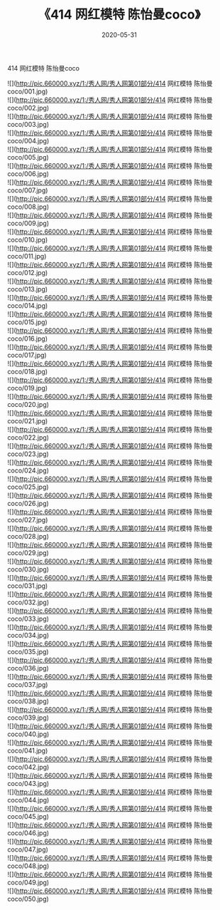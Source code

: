 ﻿---
layout: post
title:  《414 网红模特 陈怡曼coco》
date:   2020-05-31
img: http://pic.660000.xyz/1:/秀人网/秀人网第01部分/414 网红模特 陈怡曼coco/000.jpg
categories: [美女, 清纯, 唯美]
---

414 网红模特 陈怡曼coco

  ![](http://pic.660000.xyz/1:/秀人网/秀人网第01部分/414 网红模特 陈怡曼coco/001.jpg) <br> ![](http://pic.660000.xyz/1:/秀人网/秀人网第01部分/414 网红模特 陈怡曼coco/002.jpg) <br> ![](http://pic.660000.xyz/1:/秀人网/秀人网第01部分/414 网红模特 陈怡曼coco/003.jpg) <br> ![](http://pic.660000.xyz/1:/秀人网/秀人网第01部分/414 网红模特 陈怡曼coco/004.jpg) <br> ![](http://pic.660000.xyz/1:/秀人网/秀人网第01部分/414 网红模特 陈怡曼coco/005.jpg) <br> ![](http://pic.660000.xyz/1:/秀人网/秀人网第01部分/414 网红模特 陈怡曼coco/006.jpg) <br> ![](http://pic.660000.xyz/1:/秀人网/秀人网第01部分/414 网红模特 陈怡曼coco/007.jpg) <br> ![](http://pic.660000.xyz/1:/秀人网/秀人网第01部分/414 网红模特 陈怡曼coco/008.jpg) <br> ![](http://pic.660000.xyz/1:/秀人网/秀人网第01部分/414 网红模特 陈怡曼coco/009.jpg) <br> ![](http://pic.660000.xyz/1:/秀人网/秀人网第01部分/414 网红模特 陈怡曼coco/010.jpg) <br> ![](http://pic.660000.xyz/1:/秀人网/秀人网第01部分/414 网红模特 陈怡曼coco/011.jpg) <br> ![](http://pic.660000.xyz/1:/秀人网/秀人网第01部分/414 网红模特 陈怡曼coco/012.jpg) <br> ![](http://pic.660000.xyz/1:/秀人网/秀人网第01部分/414 网红模特 陈怡曼coco/013.jpg) <br> ![](http://pic.660000.xyz/1:/秀人网/秀人网第01部分/414 网红模特 陈怡曼coco/014.jpg) <br> ![](http://pic.660000.xyz/1:/秀人网/秀人网第01部分/414 网红模特 陈怡曼coco/015.jpg) <br> ![](http://pic.660000.xyz/1:/秀人网/秀人网第01部分/414 网红模特 陈怡曼coco/016.jpg) <br> ![](http://pic.660000.xyz/1:/秀人网/秀人网第01部分/414 网红模特 陈怡曼coco/017.jpg) <br> ![](http://pic.660000.xyz/1:/秀人网/秀人网第01部分/414 网红模特 陈怡曼coco/018.jpg) <br> ![](http://pic.660000.xyz/1:/秀人网/秀人网第01部分/414 网红模特 陈怡曼coco/019.jpg) <br> ![](http://pic.660000.xyz/1:/秀人网/秀人网第01部分/414 网红模特 陈怡曼coco/020.jpg) <br> ![](http://pic.660000.xyz/1:/秀人网/秀人网第01部分/414 网红模特 陈怡曼coco/021.jpg) <br> ![](http://pic.660000.xyz/1:/秀人网/秀人网第01部分/414 网红模特 陈怡曼coco/022.jpg) <br> ![](http://pic.660000.xyz/1:/秀人网/秀人网第01部分/414 网红模特 陈怡曼coco/023.jpg) <br> ![](http://pic.660000.xyz/1:/秀人网/秀人网第01部分/414 网红模特 陈怡曼coco/024.jpg) <br> ![](http://pic.660000.xyz/1:/秀人网/秀人网第01部分/414 网红模特 陈怡曼coco/025.jpg) <br> ![](http://pic.660000.xyz/1:/秀人网/秀人网第01部分/414 网红模特 陈怡曼coco/026.jpg) <br> ![](http://pic.660000.xyz/1:/秀人网/秀人网第01部分/414 网红模特 陈怡曼coco/027.jpg) <br> ![](http://pic.660000.xyz/1:/秀人网/秀人网第01部分/414 网红模特 陈怡曼coco/028.jpg) <br> ![](http://pic.660000.xyz/1:/秀人网/秀人网第01部分/414 网红模特 陈怡曼coco/029.jpg) <br> ![](http://pic.660000.xyz/1:/秀人网/秀人网第01部分/414 网红模特 陈怡曼coco/030.jpg) <br> ![](http://pic.660000.xyz/1:/秀人网/秀人网第01部分/414 网红模特 陈怡曼coco/031.jpg) <br> ![](http://pic.660000.xyz/1:/秀人网/秀人网第01部分/414 网红模特 陈怡曼coco/032.jpg) <br> ![](http://pic.660000.xyz/1:/秀人网/秀人网第01部分/414 网红模特 陈怡曼coco/033.jpg) <br> ![](http://pic.660000.xyz/1:/秀人网/秀人网第01部分/414 网红模特 陈怡曼coco/034.jpg) <br> ![](http://pic.660000.xyz/1:/秀人网/秀人网第01部分/414 网红模特 陈怡曼coco/035.jpg) <br> ![](http://pic.660000.xyz/1:/秀人网/秀人网第01部分/414 网红模特 陈怡曼coco/036.jpg) <br> ![](http://pic.660000.xyz/1:/秀人网/秀人网第01部分/414 网红模特 陈怡曼coco/037.jpg) <br> ![](http://pic.660000.xyz/1:/秀人网/秀人网第01部分/414 网红模特 陈怡曼coco/038.jpg) <br> ![](http://pic.660000.xyz/1:/秀人网/秀人网第01部分/414 网红模特 陈怡曼coco/039.jpg) <br> ![](http://pic.660000.xyz/1:/秀人网/秀人网第01部分/414 网红模特 陈怡曼coco/040.jpg) <br> ![](http://pic.660000.xyz/1:/秀人网/秀人网第01部分/414 网红模特 陈怡曼coco/041.jpg) <br> ![](http://pic.660000.xyz/1:/秀人网/秀人网第01部分/414 网红模特 陈怡曼coco/042.jpg) <br> ![](http://pic.660000.xyz/1:/秀人网/秀人网第01部分/414 网红模特 陈怡曼coco/043.jpg) <br> ![](http://pic.660000.xyz/1:/秀人网/秀人网第01部分/414 网红模特 陈怡曼coco/044.jpg) <br> ![](http://pic.660000.xyz/1:/秀人网/秀人网第01部分/414 网红模特 陈怡曼coco/045.jpg) <br> ![](http://pic.660000.xyz/1:/秀人网/秀人网第01部分/414 网红模特 陈怡曼coco/046.jpg) <br> ![](http://pic.660000.xyz/1:/秀人网/秀人网第01部分/414 网红模特 陈怡曼coco/047.jpg) <br> ![](http://pic.660000.xyz/1:/秀人网/秀人网第01部分/414 网红模特 陈怡曼coco/048.jpg) <br> ![](http://pic.660000.xyz/1:/秀人网/秀人网第01部分/414 网红模特 陈怡曼coco/049.jpg) <br> ![](http://pic.660000.xyz/1:/秀人网/秀人网第01部分/414 网红模特 陈怡曼coco/050.jpg) <br>